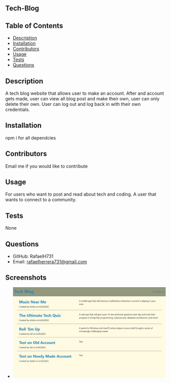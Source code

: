 ## Tech-Blog
  
  
 
  ## Table of Contents
  - [Description](#description)
  - [Installation](#nstallation)
  - [Contributors](#contributors)
  - [Usage](#usage)
  - [Tests](#tests)
  - [Questions](#questions)

  ## Description
  A tech blog website that allows user to make an account. After and account gets made, user can view all blog post and make their own, user can only delete their own. User can log out and log back in with their own credentials.

  ## Installation
  npm i for all dependcies 

  ## Contributors
  Email me if you would like to contribute

  ## Usage
  For users who want to post and read about tech and coding. A user that wants to connect to a community. 

  ## Tests
  None 

  ## Questions
  - GitHub: RafaelH731
  - Email: rafaelherrera731@gmail.com

  ## Screenshots
  - ![WebsiteScreenshot](./images/tech-blog.png)
  

